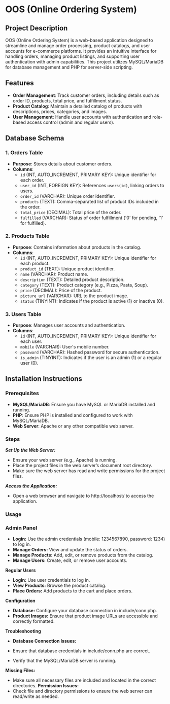 # OOS (Online Ordering System)

## Project Description

OOS (Online Ordering System) is a web-based application designed to streamline and manage order processing, product catalogs, and user accounts for e-commerce platforms. It provides an intuitive interface for handling orders, managing product listings, and supporting user authentication with admin capabilities. This project utilizes MySQL/MariaDB for database management and PHP for server-side scripting.

## Features

- **Order Management**: Track customer orders, including details such as order ID, products, total price, and fulfillment status.
- **Product Catalog**: Maintain a detailed catalog of products with descriptions, prices, categories, and images.
- **User Management**: Handle user accounts with authentication and role-based access control (admin and regular users).

## Database Schema

### 1. Orders Table

- **Purpose**: Stores details about customer orders.
- **Columns**:
  - `id` (INT, AUTO_INCREMENT, PRIMARY KEY): Unique identifier for each order.
  - `user_id` (INT, FOREIGN KEY): References `users(id)`, linking orders to users.
  - `order_id` (VARCHAR): Unique order identifier.
  - `products` (TEXT): Comma-separated list of product IDs included in the order.
  - `total_price` (DECIMAL): Total price of the order.
  - `fulfilled` (VARCHAR): Status of order fulfillment ('0' for pending, '1' for fulfilled).

### 2. Products Table

- **Purpose**: Contains information about products in the catalog.
- **Columns**:
  - `id` (INT, AUTO_INCREMENT, PRIMARY KEY): Unique identifier for each product.
  - `product_id` (TEXT): Unique product identifier.
  - `name` (VARCHAR): Product name.
  - `description` (TEXT): Detailed product description.
  - `category` (TEXT): Product category (e.g., Pizza, Pasta, Soup).
  - `price` (DECIMAL): Price of the product.
  - `picture_url` (VARCHAR): URL to the product image.
  - `status` (TINYINT): Indicates if the product is active (1) or inactive (0).

### 3. Users Table

- **Purpose**: Manages user accounts and authentication.
- **Columns**:
  - `id` (INT, AUTO_INCREMENT, PRIMARY KEY): Unique identifier for each user.
  - `mobile` (VARCHAR): User's mobile number.
  - `password` (VARCHAR): Hashed password for secure authentication.
  - `is_admin` (TINYINT): Indicates if the user is an admin (1) or a regular user (0).

## Installation Instructions

### Prerequisites

- **MySQL/MariaDB**: Ensure you have MySQL or MariaDB installed and running.
- **PHP**: Ensure PHP is installed and configured to work with MySQL/MariaDB.
- **Web Server**: Apache or any other compatible web server.

### Steps

***Set Up the Web Server:***

- Ensure your web server (e.g., Apache) is running.
- Place the project files in the web server’s document root directory.
- Make sure the web server has read and write permissions for the project files.

***Access the Application:***

- Open a web browser and navigate to http://localhost/ to access the application.

### Usage

### Admin Panel

- **Login:** Use the admin credentials (mobile: 1234567890, password: 1234) to log in.
- **Manage Orders:** View and update the status of orders.
- **Manage Products:** Add, edit, or remove products from the catalog.
- **Manage Users:** Create, edit, or remove user accounts.

**Regular Users**
- **Login:** Use user credentials to log in.
- **View Products:** Browse the product catalog.
- **Place Orders:** Add products to the cart and place orders.

**Configuration**
- **Database:** Configure your database connection in include/conn.php.
- **Product Images:** Ensure that product image URLs are accessible and correctly formatted.


**Troubleshooting**

- **Database Connection Issues:**

- Ensure that database credentials in include/conn.php are correct.
- Verify that the MySQL/MariaDB server is running.

**Missing Files:**
- Make sure all necessary files are included and located in the correct directories.
**Permission Issues:**
- Check file and directory permissions to ensure the web server can read/write as needed.
